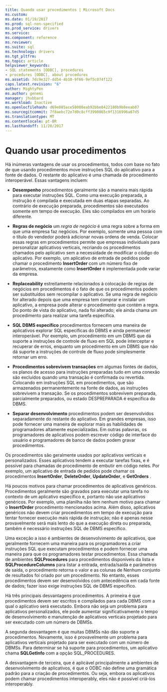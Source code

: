 ```yaml
---
title: Quando usar procedimentos | Microsoft Docs
ms.custom: 
ms.date: 01/19/2017
ms.prod: sql-non-specified
ms.prod_service: drivers
ms.service: 
ms.component: reference
ms.reviewer: 
ms.suite: sql
ms.technology: drivers
ms.tgt_pltfrm: 
ms.topic: article
helpviewer_keywords:
- SQL statements [ODBC], procedures
- procedures [ODBC], about procedures
ms.assetid: 7dc9e327-dd54-4b10-9f66-9ef5c074f122
caps.latest.revision: "6"
author: MightyPen
ms.author: genemi
manager: jhubbard
ms.workload: Inactive
ms.openlocfilehash: d69e085ace58008eab92bbe8422180b9b8eeab07
ms.sourcegitcommit: 7f8aebc72e7d0c8cff3990865c9f1316996a67d5
ms.translationtype: MT
ms.contentlocale: pt-BR
ms.lasthandoff: 11/20/2017
---
```

# <a name="when-to-use-procedures"></a>Quando usar procedimentos
Há inúmeras vantagens de usar os procedimentos, todos com base no fato de que usando procedimentos move instruções SQL do aplicativo para a fonte de dados. O restante do aplicativo é uma chamada de procedimento interoperável. Essas vantagens incluem:  
  
-   **Desempenho** procedimentos geralmente são a maneira mais rápida para executar instruções SQL. Como uma execução preparada, a instrução é compilada e executada em duas etapas separadas. Ao contrário de execução preparada, procedimentos são executados somente em tempo de execução. Eles são compilados em um horário diferente.  
  
-   **Regras de negócio** um *regra de negócio* é uma regra sobre a forma em que uma empresa faz negócios. Por exemplo, somente uma pessoa com o título do vendedor poderá adicionar novas ordens de venda. Colocar essas regras em procedimentos permite que empresas individuais para personalizar aplicativos verticais, recriando os procedimentos chamados pelo aplicativo sem a necessidade de modificar o código do aplicativo. Por exemplo, um aplicativo de entrada de pedidos pode chamar o procedimento **InsertOrder** com um número fixo de parâmetros, exatamente como **InsertOrder** é implementada pode variar da empresa.  
  
-   **Replaceability** estreitamente relacionados à colocação de regras de negócios em procedimentos é o fato de que os procedimentos podem ser substituídos sem recompilar o aplicativo. Se uma regra de negócio for alterado depois que uma empresa tem comprar e instalar um aplicativo, a empresa pode alterar o procedimento que contém a regra. Do ponto de vista do aplicativo, nada foi alterado; ele ainda chama um procedimento para realizar uma tarefa específica.  
  
-   **SQL DBMS específico** procedimentos fornecem uma maneira de aplicativos explorar SQL específicas do DBMS e ainda permanecer interoperável. Por exemplo, um procedimento em um DBMS que dá suporte a instruções de controle de fluxo em SQL pode interceptar e recuperar de erros, enquanto um procedimento em um DBMS que não dá suporte a instruções de controle de fluxo pode simplesmente retornar um erro.  
  
-   **Procedimentos sobrevivem transações** em algumas fontes de dados, os planos de acesso para instruções preparadas tudo em uma conexão são excluídos quando uma transação é confirmada ou revertida. Colocando em instruções SQL em procedimentos, que são armazenados permanentemente na fonte de dados, as instruções sobrevivem a transação. Se os procedimentos sobrevivem preparada, parcialmente preparados, ou estado DESPREPARADA é específica do DBMS.  
  
-   **Separar desenvolvimento** procedimentos podem ser desenvolvidos separadamente do restante do aplicativo. Em grandes empresas, isso pode fornecer uma maneira de explorar mais as habilidades de programadores altamente especializadas. Em outras palavras, os programadores de aplicativos podem escrever código de interface do usuário e programadores de banco de dados podem gravar procedimentos.  
  
 Os procedimentos são geralmente usados por aplicativos verticais e personalizados. Esses aplicativos tendem a executar tarefas fixas, e é possível para chamadas de procedimento de embutir em código neles. Por exemplo, um aplicativo de entrada de pedidos pode chamar os procedimentos **InsertOrder**, **DeleteOrder**, **UpdateOrder**, e **GetOrders** .  
  
 Há poucos motivos para chamar procedimentos de aplicativos genéricos. Procedimentos geralmente são gravados para executar uma tarefa no contexto de um aplicativo específico e, portanto não use aplicativos genéricos. Por exemplo, uma planilha não tem nenhum motivo para chamar o **InsertOrder** procedimento mencionados acima. Além disso, aplicativos genéricos não devem criar procedimentos em tempo de execução para tentar fornecer execução mais rápida de instrução; não é apenas nesse provavelmente será mais lento do que a execução direta ou preparada, também é necessário instruções SQL de DBMS específico.  
  
 Uma exceção a isso é ambientes de desenvolvimento de aplicativos, que geralmente fornecem uma maneira para os programadores a criar instruções SQL que executam procedimentos e podem fornecer uma maneira para que os programadores testar procedimentos. Essa chamada de ambientes **SQLProcedures** para procedimentos disponíveis da lista e **SQLProcedureColumns** para listar a entrada, entrada/saída e parâmetros de saída, o procedimento retorna o valor e as colunas de Nenhum conjunto de resultados foi criado por um procedimento. No entanto, esses procedimentos devem ser desenvolvidos com antecedência em cada fonte de dados; fazer isso exige instruções SQL de DBMS específico.  
  
 Há três principais desvantagens procedimentos. A primeira é que procedimentos devem ser escritos e compilados para cada DBMS com a qual o aplicativo será executado. Embora não seja um problema para aplicativos personalizados, ele pode aumentar significativamente o tempo de desenvolvimento e manutenção de aplicativos verticais projetado para ser executado com um número de DBMSs.  
  
 A segunda desvantagem é que muitas DBMSs não dão suporte a procedimentos. Novamente, isso é provavelmente um problema para aplicativos verticais projetado para ser executado com um número de DBMSs. Para determinar se há suporte para procedimentos, um aplicativo chama **SQLGetInfo** com a opção SQL_PROCEDURES.  
  
 A desvantagem de terceira, que é aplicável principalmente a ambientes de desenvolvimento de aplicativos, é que o ODBC não define uma gramática padrão para a criação de procedimentos. Ou seja, embora os aplicativos podem chamar procedimentos interoperably, eles não é possível criá-los interoperably.
